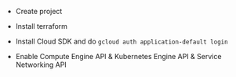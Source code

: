 * Create project

* Install terraform

* Install Cloud SDK and do `gcloud auth application-default login`

* Enable Compute Engine API & Kubernetes Engine API & Service Networking API
